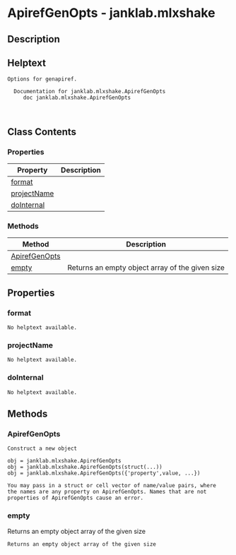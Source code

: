# ApirefGenOpts - janklab.mlxshake

## Description


## Helptext

```text
Options for genapiref.

  Documentation for janklab.mlxshake.ApirefGenOpts
     doc janklab.mlxshake.ApirefGenOpts



```

## Class Contents

### Properties

| Property | Description |
| -------- | ----------- |
| [format](#janklab.mlxshake.ApirefGenOpts.format) |  |
| [projectName](#janklab.mlxshake.ApirefGenOpts.projectName) |  |
| [doInternal](#janklab.mlxshake.ApirefGenOpts.doInternal) |  |

### Methods

| Method | Description |
| -------- | ----------- |
| [ApirefGenOpts](#janklab.mlxshake.ApirefGenOpts.ApirefGenOpts) |  |
| [empty](#janklab.mlxshake.ApirefGenOpts.empty) | Returns an empty object array of the given size |

## Properties

<a name="janklab.mlxshake.ApirefGenOpts.format"></a>
### format






```text
No helptext available.
```

<a name="janklab.mlxshake.ApirefGenOpts.projectName"></a>
### projectName






```text
No helptext available.
```

<a name="janklab.mlxshake.ApirefGenOpts.doInternal"></a>
### doInternal






```text
No helptext available.
```


## Methods

<a name="janklab.mlxshake.ApirefGenOpts.ApirefGenOpts"></a>
### ApirefGenOpts






```text
Construct a new object

obj = janklab.mlxshake.ApirefGenOpts
obj = janklab.mlxshake.ApirefGenOpts(struct(...))
obj = janklab.mlxshake.ApirefGenOpts({'property',value, ...})

You may pass in a struct or cell vector of name/value pairs, where
the names are any property on ApirefGenOpts. Names that are not
properties of ApirefGenOpts cause an error.

```

<a name="janklab.mlxshake.ApirefGenOpts.empty"></a>
### empty


Returns an empty object array of the given size



```text
Returns an empty object array of the given size
```


